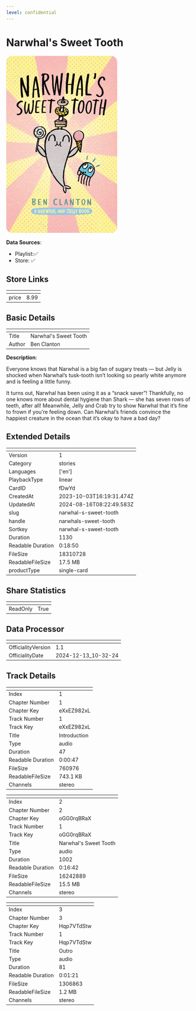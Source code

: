 ```yaml
---
level: confidential
---
```

# Narwhal's Sweet Tooth

![card_[fDwYd].png](../../img/cards/card_[fDwYd].png)

**Data Sources**: 

- Playlist:✅
- Store: ✅


## Store Links

| <!-- --> | <!-- --> |
| - | - |
| price | 8.99 |


## Basic Details

| <!-- --> | <!-- --> |
| - | - |
| Title | Narwhal's Sweet Tooth |
| Author | Ben Clanton |

**Description**:

Everyone knows that Narwhal is a big fan of sugary treats — but Jelly is shocked when Narwhal’s tusk-tooth isn’t looking so pearly white anymore and is feeling a little funny.  

It turns out, Narwhal has been using it as a “snack saver”! Thankfully, no one knows more about dental hygiene than Shark — she has seven rows of teeth, after all! Meanwhile, Jelly and Crab try to show Narwhal that it’s fine to frown if you’re feeling down. Can Narwhal’s friends convince the happiest creature in the ocean that it’s okay to have a bad day?


## Extended Details

| <!-- --> | <!-- --> |
| - | - |
| Version | 1 |
| Category | stories |
| Languages | ['en'] |
| PlaybackType | linear |
| CardID | fDwYd |
| CreatedAt | 2023-10-03T16:19:31.474Z |
| UpdatedAt | 2024-08-16T08:22:49.583Z |
| slug | narwhal-s-sweet-tooth |
| handle | narwhals-sweet-tooth |
| Sortkey | narwhal-s-sweet-tooth |
| Duration | 1130 |
| Readable Duration | 0:18:50 |
| FileSize | 18310728 |
| ReadableFileSize | 17.5 MB |
| productType | single-card |


## Share Statistics

| <!-- --> | <!-- --> |
| - | - |
| ReadOnly | True |


## Data Processor

| <!-- --> | <!-- --> |
| - | - |
| OfficialityVersion | 1.1
| OfficialityDate | 2024-12-13_10-32-24


## Track Details

| <!-- --> | <!-- --> |
| - | - |
| Index | 1 |
| Chapter Number | 1 |
| Chapter Key | eXxEZ982xL |
| Track Number | 1 |
| Track Key | eXxEZ982xL |
| Title | Introduction |
| Type | audio |
| Duration | 47 |
| Readable Duration | 0:00:47 |
| FileSize | 760976 |
| ReadableFileSize | 743.1 KB |
| Channels | stereo |

| <!-- --> | <!-- --> |
| - | - |
| Index | 2 |
| Chapter Number | 2 |
| Chapter Key | oGG0rqBRaX |
| Track Number | 1 |
| Track Key | oGG0rqBRaX |
| Title | Narwhal's Sweet Tooth |
| Type | audio |
| Duration | 1002 |
| Readable Duration | 0:16:42 |
| FileSize | 16242889 |
| ReadableFileSize | 15.5 MB |
| Channels | stereo |

| <!-- --> | <!-- --> |
| - | - |
| Index | 3 |
| Chapter Number | 3 |
| Chapter Key | Hqp7VTdStw |
| Track Number | 1 |
| Track Key | Hqp7VTdStw |
| Title | Outro |
| Type | audio |
| Duration | 81 |
| Readable Duration | 0:01:21 |
| FileSize | 1306863 |
| ReadableFileSize | 1.2 MB |
| Channels | stereo |

